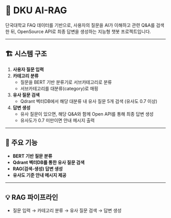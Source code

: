 # 🧠 DKU AI-RAG

단국대학교 FAQ 데이터를 기반으로, 사용자의 질문을 AI가 이해하고 관련 Q&A를 검색한 뒤, OpenSource API로 최종 답변을 생성하는 지능형 챗봇 프로젝트입니다.

---

## 🏗️ 시스템 구조

1. **사용자 질문 입력**
2. **카테고리 분류**
   - 질문을 BERT 기반 분류기로 서브카테고리로 분류
   - 서브카테고리를 대분류(category)로 매핑
3. **유사 질문 검색**
   - Qdrant 벡터DB에서 해당 대분류 내 유사 질문 5개 검색 (유사도 0.7 이상)
4. **답변 생성**
   - 유사 질문이 있으면, 해당 Q&A와 함께 Open API를 통해 최종 답변 생성
   - 유사도가 0.7 미만이면 안내 메시지 출력

---

## 🚀 주요 기능

- **BERT 기반 질문 분류**
- **Qdrant 벡터DB를 통한 유사 질문 검색**
- **RAG(검색-생성) 답변 생성**
- **유사도 기준 안내 메시지 제공**

---

## 💡 RAG 파이프라인

- 질문 입력 → 카테고리 분류 → 유사 질문 검색 → 답변 생성